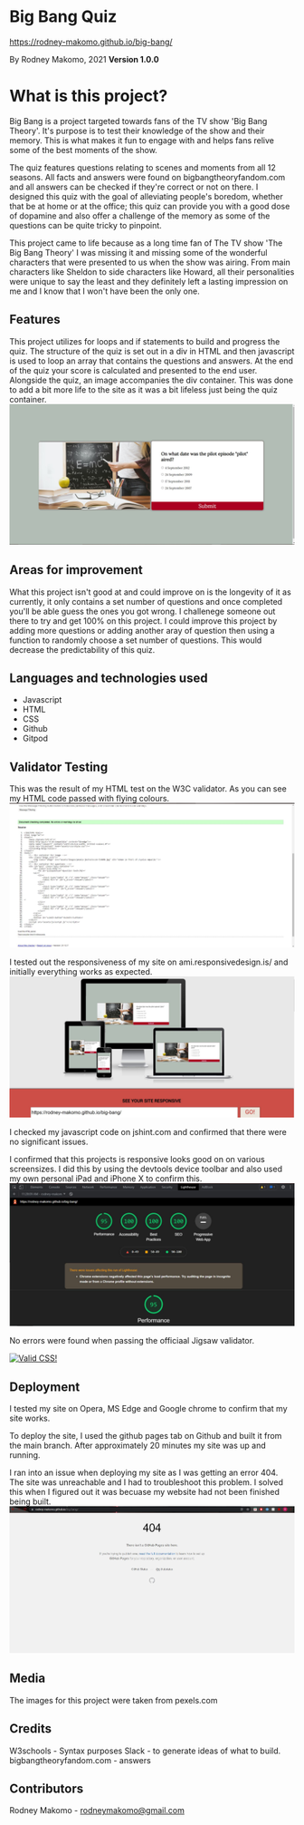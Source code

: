 # Big Bang Quiz
https://rodney-makomo.github.io/big-bang/

By Rodney Makomo, 2021
**Version 1.0.0**

# What is this project? 
Big Bang is a project targeted towards fans of the TV show 'Big Bang Theory'. It's purpose is to test their knowledge of the show and their memory. This is what makes it fun to engage with and helps fans relive some of the best moments of the show. 

The quiz features questions relating to scenes and moments from all 12 seasons. All facts and answers were found on bigbangtheoryfandom.com and all answers can be checked if they're correct or not on there. I designed this quiz with the goal of alleviating people's boredom, whether that be at home or at the office; this quiz can provide you with a good dose of dopamine and also offer a challenge of the memory as some of the questions can be quite tricky to pinpoint. 

This project came to life because as a long time fan of The TV show 'The Big Bang Theory' I was missing it and missing some of the wonderful characters that were presented to us when the show was airing. From main characters like Sheldon to side characters like Howard, all their personalities were unique to say the least and they definitely left a lasting impression on me and I know that I won't have been the only one.

## Features
This project utilizes for loops and if statements to build and progress the quiz. The structure of the quiz is set out in a div in HTML and then javascript is used to loop an array that contains the questions and answers. At the end of the quiz your score is calculated and presented to the end user. Alongside the quiz, an image accompanies the div container. This was done to add a bit more life to the site as it was a bit lifeless just being the quiz container.
![](assets/images/bigbang.JPG)

## Areas for improvement
What this project isn't good at and could improve on is the longevity of it as currently, it only contains a set number of questions and once completed you'll be able guess the ones you got wrong. I challenege someone out there to try and get 100% on this project. I could improve this project by adding more questions or adding another aray of question then using a function to randomly choose a set number of questions. This would decrease the predictability of this quiz.

## Languages and technologies used
 - Javascript
 - HTML
 - CSS
 - Github
 - Gitpod


 ## Validator Testing
 This was the result of my HTML test on the W3C validator. As you can see my HTML code passed with flying colours.
![](assets/images/HTML%20Check.JPG)

I tested out the responsiveness of my site on ami.responsivedesign.is/ and initially everything works as expected.
![](assets/images/AmIResponsive.JPG)

I checked my javascript code on jshint.com and confirmed that there were no significant issues.

I confirmed that this projects is responsive looks good on on various screensizes. I did this by using the devtools device toolbar and also used my own personal iPad and iPhone X to confirm this.
![](assets/images/lighthouse.JPG)

No errors were found when passing the officiaal Jigsaw validator.
<p>
    <a href="http://jigsaw.w3.org/css-validator/check/referer">
        <img style="border:0;width:88px;height:31px"
            src="http://jigsaw.w3.org/css-validator/images/vcss"
            alt="Valid CSS!" />
    </a>
</p>

## Deployment
I tested my site on Opera, MS Edge and Google chrome to confirm that my site works.

To deploy the site, I used the github pages tab on Github and built it from the main branch. After approximately 20 minutes my site was up and running.

I ran into an issue when deploying my site as I was getting an error 404. The site was unreachable and I had to troubleshoot this problem. I solved this when I figured out it was becuase my website had not been finished being built.
![](assets/images/Problem%20deploying.JPG) 

## Media
The images for this project were taken from pexels.com

## Credits
W3schools - Syntax purposes
Slack - to generate ideas of what to build.
bigbangtheoryfandom.com - answers

## Contributors
Rodney Makomo - rodneymakomo@gmail.com